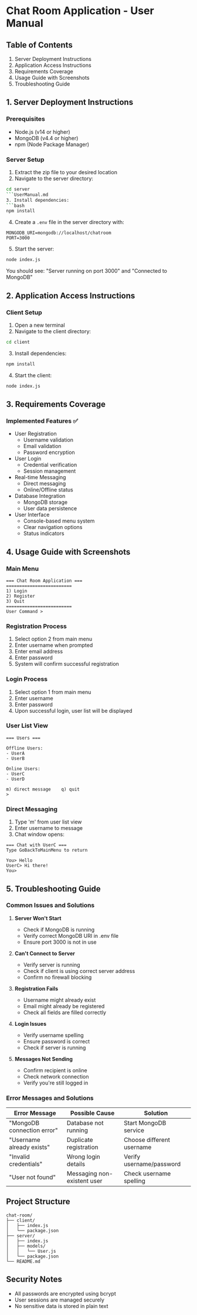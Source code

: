 # Chat Room Application - User Manual

## Table of Contents

1. Server Deployment Instructions
2. Application Access Instructions
3. Requirements Coverage
4. Usage Guide with Screenshots
5. Troubleshooting Guide

## 1. Server Deployment Instructions

### Prerequisites

- Node.js (v14 or higher)
- MongoDB (v4.4 or higher)
- npm (Node Package Manager)

### Server Setup

1. Extract the zip file to your desired location
2. Navigate to the server directory:

````bash
cd server
```UserManual.md
3. Install dependencies:
```bash
npm install
````

4. Create a `.env` file in the server directory with:

```env
MONGODB_URI=mongodb://localhost/chatroom
PORT=3000
```

5. Start the server:

```bash
node index.js
```

You should see: "Server running on port 3000" and "Connected to MongoDB"

## 2. Application Access Instructions

### Client Setup

1. Open a new terminal
2. Navigate to the client directory:

```bash
cd client
```

3. Install dependencies:

```bash:UserManual.md
npm install
```

4. Start the client:

```bash
node index.js
```

## 3. Requirements Coverage

### Implemented Features ✅

- User Registration
  - Username validation
  - Email validation
  - Password encryption
- User Login
  - Credential verification
  - Session management
- Real-time Messaging
  - Direct messaging
  - Online/Offline status
- Database Integration
  - MongoDB storage
  - User data persistence
- User Interface
  - Console-based menu system
  - Clear navigation options
  - Status indicators

## 4. Usage Guide with Screenshots

### Main Menu

```
=== Chat Room Application ===
=========================
1) Login
2) Register
3) Quit
=========================
User Command >
```

### Registration Process

1. Select option 2 from main menu
2. Enter username when prompted
3. Enter email address
4. Enter password
5. System will confirm successful registration

### Login Process

1. Select option 1 from main menu
2. Enter username
3. Enter password
4. Upon successful login, user list will be displayed

### User List View

```
=== Users ===

Offline Users:
- UserA
- UserB

Online Users:
- UserC
- UserD

m) direct message    q) quit
>
```

### Direct Messaging

1. Type 'm' from user list view
2. Enter username to message
3. Chat window opens:

```
=== Chat with UserC ===
Type GoBackToMainMenu to return

You> Hello
UserC> Hi there!
You>
```

## 5. Troubleshooting Guide

### Common Issues and Solutions

1. **Server Won't Start**

   - Check if MongoDB is running
   - Verify correct MongoDB URI in .env file
   - Ensure port 3000 is not in use

2. **Can't Connect to Server**

   - Verify server is running
   - Check if client is using correct server address
   - Confirm no firewall blocking

3. **Registration Fails**

   - Username might already exist
   - Email might already be registered
   - Check all fields are filled correctly

4. **Login Issues**

   - Verify username spelling
   - Ensure password is correct
   - Check if server is running

5. **Messages Not Sending**
   - Confirm recipient is online
   - Check network connection
   - Verify you're still logged in

### Error Messages and Solutions

| Error Message              | Possible Cause              | Solution                  |
| -------------------------- | --------------------------- | ------------------------- |
| "MongoDB connection error" | Database not running        | Start MongoDB service     |
| "Username already exists"  | Duplicate registration      | Choose different username |
| "Invalid credentials"      | Wrong login details         | Verify username/password  |
| "User not found"           | Messaging non-existent user | Check username spelling   |

## Project Structure

```
chat-room/
├── client/
│   ├── index.js
│   └── package.json
├── server/
│   ├── index.js
│   ├── models/
│   │   └── User.js
│   └── package.json
└── README.md
```

## Security Notes

- All passwords are encrypted using bcrypt
- User sessions are managed securely
- No sensitive data is stored in plain text

